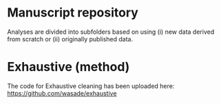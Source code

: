 # Manuscript repositoryAnalyses are divided into subfolders based on using (i) new data derived from scratch or (ii) originally published data.

# Exhaustive (method)
The code for Exhaustive cleaning has been uploaded here: https://github.com/wasade/exhaustive